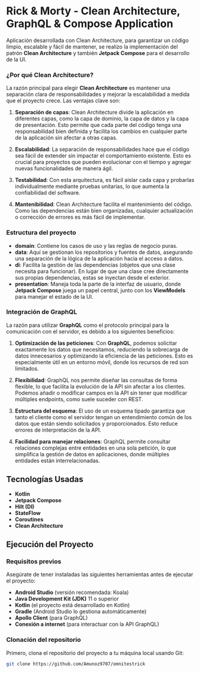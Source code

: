 # Rick & Morty - Clean Architecture, GraphQL & Compose Application

Aplicación desarrollada con Clean Architecture, para garantizar un código limpio, escalable y fácil de mantener, se realizo la implementación del patrón **Clean Architecture** y también **Jetpack Compose** para el desarrollo de la UI.

### ¿Por qué Clean Architecture?

La razón principal para elegir **Clean Architecture** es mantener una separación clara de responsabilidades y mejorar la escalabilidad a medida que el proyecto crece. Las ventajas clave son:

1. **Separación de capas**: Clean Architecture divide la aplicación en diferentes capas, como la capa de dominio, la capa de datos y la capa de presentación. Esto permite que cada parte del código tenga una responsabilidad bien definida y facilita los cambios en cualquier parte de la aplicación sin afectar a otras capas.

2. **Escalabilidad**: La separación de responsabilidades hace que el código sea fácil de extender sin impactar el comportamiento existente. Esto es crucial para proyectos que pueden evolucionar con el tiempo y agregar nuevas funcionalidades de manera ágil.

3. **Testabilidad**: Con esta arquitectura, es fácil aislar cada capa y probarlas individualmente mediante pruebas unitarias, lo que aumenta la confiabilidad del software.

4. **Mantenibilidad**: Clean Architecture facilita el mantenimiento del código. Como las dependencias están bien organizadas, cualquier actualización o corrección de errores es más fácil de implementar.

### Estructura del proyecto

- **domain**: Contiene los casos de uso y las reglas de negocio puras.
- **data**: Aquí se gestionan los repositorios y fuentes de datos, asegurando una separación de la lógica de la aplicación hacia el acceso a datos.
- **di**: Facilita la gestión de las dependencias (objetos que una clase necesita para funcionar). En lugar de que una clase cree directamente sus propias dependencias, estas se inyectan desde el exterior.
- **presentation**: Maneja toda la parte de la interfaz de usuario, donde **Jetpack Compose** juega un papel central, junto con los **ViewModels** para manejar el estado de la UI.
  
### Integración de GraphQL

La razón para utilizar **GraphQL** como el protocolo principal para la comunicación con el servidor, es debido a los siguientes beneficios:

1. **Optimización de las peticiones**: Con **GraphQL**, podemos solicitar exactamente los datos que necesitamos, reduciendo la sobrecarga de datos innecesarios y optimizando la eficiencia de las peticiones. Esto es especialmente útil en un entorno móvil, donde los recursos de red son limitados.

2. **Flexibilidad**: GraphQL nos permite diseñar las consultas de forma flexible, lo que facilita la evolución de la API sin afectar a los clientes. Podemos añadir o modificar campos en la API sin tener que modificar múltiples endpoints, como suele suceder con REST.

3. **Estructura del esquema**: El uso de un esquema tipado garantiza que tanto el cliente como el servidor tengan un entendimiento común de los datos que están siendo solicitados y proporcionados. Esto reduce errores de interpretación de la API.

4. **Facilidad para manejar relaciones**: GraphQL permite consultar relaciones complejas entre entidades en una sola petición, lo que simplifica la gestión de datos en aplicaciones, donde múltiples entidades están interrelacionadas.

## Tecnologías Usadas

- **Kotlin**
- **Jetpack Compose**
- **Hilt (DI)**
- **StateFlow**
- **Coroutines**
- **Clean Architecture**

## Ejecución del Proyecto

### Requisitos previos

Asegúrate de tener instaladas las siguientes herramientas antes de ejecutar el proyecto:

- **Android Studio** (versión recomendada: Koala)
- **Java Development Kit (JDK)** 11 o superior
- **Kotlin** (el proyecto está desarrollado en Kotlin)
- **Gradle** (Android Studio lo gestiona automáticamente)
- **Apollo Client** (para GraphQL)
- **Conexión a internet** (para interactuar con la API GraphQL)

### Clonación del repositorio

Primero, clona el repositorio del proyecto a tu máquina local usando Git:

```bash
git clone https://github.com/Amunoz9707/omnitestrick
